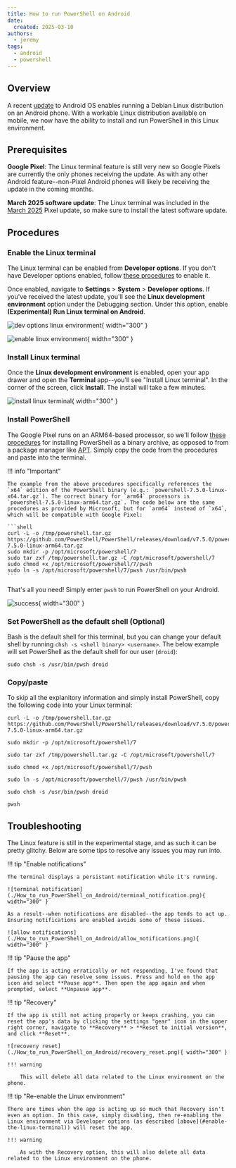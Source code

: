 ```yaml
---
title: How to run PowerShell on Android
date:
  created: 2025-03-10
authors:
  - jeremy
tags:
  - android
  - powershell
---
```

## Overview

A recent [update](https://www.zdnet.com/article/your-android-phone-will-run-debian-linux-soon-like-some-pixels-already-can/) to Android OS enables running a Debian Linux distribution on an Android phone. With a workable Linux distribution available on mobile, we now have the ability to install and run PowerShell in this Linux environment.

## Prerequisites

**Google Pixel**: The Linux terminal feature is still very new so Google Pixels are currently the only phones receiving the update. As with any other Android feature--non-Pixel Android phones will likely be receiving the update in the coming months.

**March 2025 software update**: The Linux terminal was included in the [March 2025](https://blog.google/products/pixel/pixel-drop-march-2025/) Pixel update, so make sure to install the latest software update.

## Procedures

### Enable the Linux terminal

The Linux terminal can be enabled from **Developer options**. If you don't have Developer options enabled, follow [these procedures](https://developer.android.com/studio/debug/dev-options#enable) to enable it.

Once enabled, navigate to **Settings** > **System** > **Developer options**. If you've received the latest update, you'll see the **Linux development environment** option under the Debugging section. Under this option, enable **(Experimental) Run Linux terminal on Android**.

![dev options linux environment](./How_to_run_PowerShell_on_Android/dev_options_linux_environment.png){ width="300" }

![enable linux environment](./How_to_run_PowerShell_on_Android/enable_linux_environment.png){ width="300" }

### Install Linux terminal

Once the **Linux development environment** is enabled, open your app drawer and open the **Terminal** app--you'll see "Install Linux terminal". In the corner of the screen, click **Install**. The install will take a few minutes.

![install linux terminal](./How_to_run_PowerShell_on_Android/install_inux_terminal.png){ width="300" }

### Install PowerShell

The Google Pixel runs on an ARM64-based processor, so we'll follow [these procedures](https://learn.microsoft.com/en-us/powershell/scripting/install/install-other-linux#installation-using-a-binary-archive-file) for installing PowerShell as a binary archive, as opposed to from a package manager like [APT](https://en.wikipedia.org/wiki/APT_(software)). Simply copy the code from the procedures and paste into the terminal.

!!! info "Important"

    The example from the above procedures specifically references the `x64` edition of the PowerShell binary (e.g.: `powershell-7.5.0-linux-x64.tar.gz`). The correct binary for `arm64` processors is `powershell-7.5.0-linux-arm64.tar.gz`. The code below are the same procedures as provided by Microsoft, but for `arm64` instead of `x64`, which will be compatible with Google Pixel:

    ```shell
    curl -L -o /tmp/powershell.tar.gz https://github.com/PowerShell/PowerShell/releases/download/v7.5.0/powershell-7.5.0-linux-arm64.tar.gz
    sudo mkdir -p /opt/microsoft/powershell/7
    sudo tar zxf /tmp/powershell.tar.gz -C /opt/microsoft/powershell/7
    sudo chmod +x /opt/microsoft/powershell/7/pwsh
    sudo ln -s /opt/microsoft/powershell/7/pwsh /usr/bin/pwsh
    ```

That's all you need! Simply enter `pwsh` to run PowerShell on your Android.

![success](./How_to_run_PowerShell_on_Android/success.png){ width="300" }

### Set PowerShell as the default shell (Optional)

Bash is the default shell for this terminal, but you can change your default shell by running `chsh -s <shell binary> <username>`. The below example will set PowerShell as the default shell for our user (`droid`):

```shell
sudo chsh -s /usr/bin/pwsh droid
```

### Copy/paste

To skip all the explanitory information and simply install PowerShell, copy the following code into your Linux terminal:

```shell
curl -L -o /tmp/powershell.tar.gz https://github.com/PowerShell/PowerShell/releases/download/v7.5.0/powershell-7.5.0-linux-arm64.tar.gz

sudo mkdir -p /opt/microsoft/powershell/7

sudo tar zxf /tmp/powershell.tar.gz -C /opt/microsoft/powershell/7

sudo chmod +x /opt/microsoft/powershell/7/pwsh

sudo ln -s /opt/microsoft/powershell/7/pwsh /usr/bin/pwsh

sudo chsh -s /usr/bin/pwsh droid

pwsh
```

## Troubleshooting

The Linux feature is still in the experimental stage, and as such it can be pretty glitchy. Below are some tips to resolve any issues you may run into.

!!! tip "Enable notifications"

    The terminal displays a persistant notification while it's running.

    ![terminal notification](./How_to_run_PowerShell_on_Android/terminal_notification.png){ width="300" }

    As a result--when notifications are disabled--the app tends to act up. Ensuring notifications are enabled avoids some of these issues.

    ![allow notifications](./How_to_run_PowerShell_on_Android/allow_notifications.png){ width="300" }

!!! tip "Pause the app"

    If the app is acting erratically or not responding, I've found that pausing the app can resolve some issues. Press and hold on the app icon and select **Pause app**. Then open the app again and when prompted, select **Unpause app**.

!!! tip "Recovery"

    If the app is still not acting properly or keeps crashing, you can reset the app's data by clicking the settings "gear" icon in the upper right corner, navigate to **Recovery** > **Reset to initial version**, and click **Reset**.

    ![recovery reset](./How_to_run_PowerShell_on_Android/recovery_reset.png){ width="300" }

    !!! warning

        This will delete all data related to the Linux environment on the phone.

!!! tip "Re-enable the Linux environment"

    There are times when the app is acting up so much that Recovery isn't even an option. In this case, simply disabling, then re-enabling the Linux environment via Developer options (as described [above](#enable-the-linux-terminal)) will reset the app.

    !!! warning

        As with the Recovery option, this will also delete all data related to the Linux environment on the phone.

